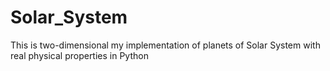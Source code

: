 # Solar_System

This is two-dimensional my implementation of planets of Solar System with real physical properties in Python
